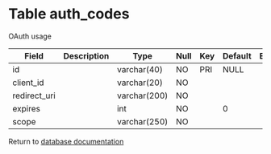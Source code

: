 Table auth_codes
===========
OAuth usage

| Field | Description | Type | Null | Key | Default | Extra |
| ----- | ----------- | ---- | ---- | --- | ------- | ----- |
| id           |  | varchar(40)  | NO | PRI | NULL |  |    
| client_id    |  | varchar(20)  | NO |     |      |  |    
| redirect_uri |  | varchar(200) | NO |     |      |  |    
| expires      |  | int          | NO |     | 0    |  |    
| scope        |  | varchar(250) | NO |     |      |  |    

Return to [database documentation](help/database)
